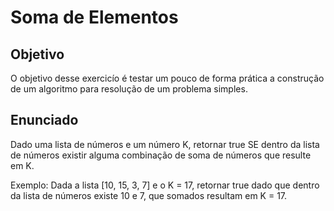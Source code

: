 # Soma de Elementos

## Objetivo

O objetivo desse exercicío é testar um pouco de forma prática a construção de um algoritmo para resolução de um problema simples.

## Enunciado

Dado uma lista de números e um número K, retornar true SE dentro da lista de números existir alguma combinação de soma de números que resulte em K.

Exemplo: Dada a lista [10, 15, 3, 7] e o K = 17, retornar true dado que dentro da lista de números existe 10 e 7, que somados resultam em K = 17.

